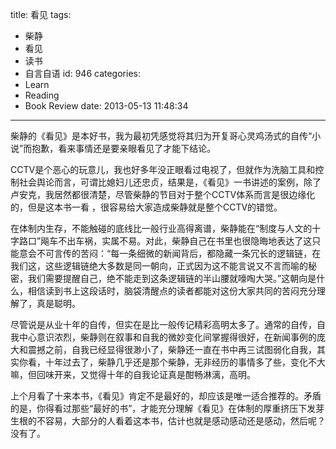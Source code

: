 title: 看见
tags:
  - 柴静
  - 看见
  - 读书
  - 自言自语
id: 946
categories:
  - Learn
  - Reading
  - Book Review
date: 2013-05-13 11:48:34
---

柴静的《看见》是本好书，我为最初凭感觉将其归为开复哥心灵鸡汤式的自传“小说”而抱歉，看来事情还是要亲眼看见了才能下结论。

CCTV是个恶心的玩意儿，我也好多年没正眼看过电视了，但就作为洗脑工具和控制社会舆论而言，可谓比媳妇儿还忠贞，结果是，《看见》一书讲述的案例，除了卢安克，我居然都很清楚，尽管柴静的节目对于整个CCTV体系而言是很边缘化的，但是这本书一看 ，很容易给大家造成柴静就是整个CCTV的错觉。

在体制内生存，不能触碰的底线比一般行业高得离谱，柴静能在“制度与人文的十字路口”飚车不出车祸，实属不易。对此，柴静自己在书里也很隐晦地表达了这只能意会不可言传的苦闷：“每一条细微的新闻背后，都隐藏一条冗长的逻辑链，在我们这，这些逻辑链绝大多数是同一朝向，正式因为这不能言说又不言而喻的秘密，我们需要提醒自己，绝不能走到这条逻辑链的半山腰就嚎啕大哭。”这朝向是什么，相信读到书上这段话时，脑袋清醒点的读者都能对这份大家共同的苦闷充分理解了，真是聪明。

尽管说是从业十年的自传，但实在是比一般传记精彩高明太多了。通常的自传，自我中心意识浓烈，柴静则在叙事和自我的微妙变化间掌握得很好，在新闻事例的庞大和震撼之前，自我已经显得很渺小了，柴静还一直在书中再三试图弱化自我，其实你看，十年过去了，柴静几乎还是那个柴静，无非经历的事情多了些，变化不大嘛，但回味开来，又觉得十年的自我论证真是酣畅淋漓，高明。

上个月看了十来本书，《看见》肯定不是最好的，却应该是唯一适合推荐的。矛盾的是，你得看过那些“最好的书”，才能充分理解《看见》在体制的厚重挤压下发芽生根的不容易，大部分的人看着这本书，估计也就是感动感动还是感动，然后呢？没有了。
